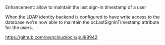Enhancement: allow to maintain the last sign-in timestamp of a user

When the LDAP identity backend is configured to have write access to the database
we're now able to maintain the ocLastSignInTimestamp attribute for the users.

https://github.com/owncloud/ocis/pull/9942
